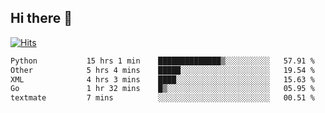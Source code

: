 ## Hi there 👋

<!--
**alihaqberdi/alihaqberdi** is a ✨ _special_ ✨ repository because its `README.md` (this file) appears on your GitHub profile.

Here are some ideas to get you started:

- 🔭 I’m currently working on ...
- 🌱 I’m currently learning ...
- 👯 I’m looking to collaborate on ...
- 🤔 I’m looking for help with ...
- 💬 Ask me about ...
- 📫 How to reach me: ...
- 😄 Pronouns: ...
- ⚡ Fun fact: ...
-->

[![Hits](https://hits.sh/github.com/alihaqberdi.svg)](https://hits.sh/github.com/alihaqberdi/)

<!--START_SECTION:waka-->

```txt
Python           15 hrs 1 min    ██████████████▒░░░░░░░░░░   57.91 %
Other            5 hrs 4 mins    █████░░░░░░░░░░░░░░░░░░░░   19.54 %
XML              4 hrs 3 mins    ████░░░░░░░░░░░░░░░░░░░░░   15.63 %
Go               1 hr 32 mins    █▒░░░░░░░░░░░░░░░░░░░░░░░   05.95 %
textmate         7 mins          ░░░░░░░░░░░░░░░░░░░░░░░░░   00.51 %
```

<!--END_SECTION:waka-->
